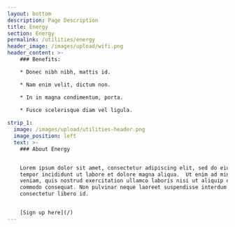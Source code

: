 ```yaml
---
layout: bottom
description: Page Description
title: Energy
section: Energy
permalink: /utilities/energy
header_image: /images/upload/wifi.png
header_content: >- 
    ### Benefits: 

    * Donec nibh nibh, mattis id.

    * Nam enim velit, dictum non.

    * In in magna condimentum, porta.

    * Fusce scelerisque diam vel ligula.
    
strip_1:
  image: /images/upload/utilities-header.png
  image_position: left
  text: >-
    ### About Energy


    Lorem ipsum dolor sit amet, consectetur adipiscing elit, sed do eiusmod
    tempor incididunt ut labore et dolore magna aliqua.  Ut enim ad minim
    veniam, quis nostrud exercitation ullamco laboris nisi ut aliquip ex ea
    commodo consequat. Non pulvinar neque laoreet suspendisse interdum
    consectetur libero id. 


    [Sign up here](/)
---
```

